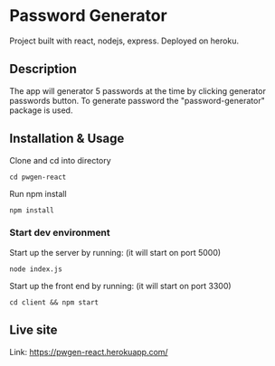 # Password Generator
Project built with react, nodejs, express. Deployed on heroku.

## Description
The app will generator 5 passwords at the time by clicking generator passwords button. To generate password the "password-generator" package is used.

## Installation & Usage
Clone and cd into directory
```
cd pwgen-react
```
Run npm install
```
npm install
```
### Start dev environment
Start up the server by running: (it will start on port 5000)
```
node index.js
```
Start up the front end by running: (it will start on port 3300)
```
cd client && npm start
```

## Live site
Link: https://pwgen-react.herokuapp.com/
